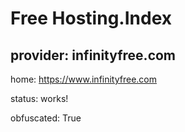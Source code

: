 # Free Hosting.Index
## provider: infinityfree.com
home: https://www.infinityfree.com

status: works!

obfuscated: True
